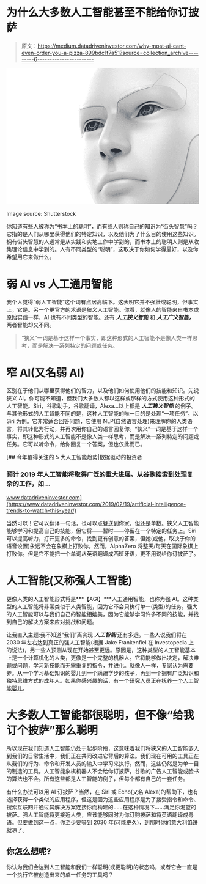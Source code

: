 # 为什么大多数人工智能甚至不能给你订披萨

> 原文：<https://medium.datadriveninvestor.com/why-most-ai-cant-even-order-you-a-pizza-899bdc1f7a51?source=collection_archive---------6----------------------->

![](img/70dc45bd8244813aa5bba84ee8ead1d4.png)

Image source: Shutterstock

你知道有些人被称为“书本上的聪明”，而有些人则称自己的知识为“街头智慧”吗？它指的是人们从哪里获得他们的特定知识，以及他们为了什么目的使用这些知识。拥有街头智慧的人通常是从实践和实地工作中学到的，而书本上的聪明人则是从收集理论信息中学到的。人有不同类型的“聪明”，这取决于你如何学得最好，以及你希望用它来做什么。

# 弱 AI vs 人工通用智能

我个人觉得“弱人工智能”这个词有点居高临下。这表明它并不强壮或聪明，但事实上，它是。另一个更官方的术语是狭义人工智能。你看，就像人的智能来自书本或原始实践一样，AI 也有不同类型的智能。还有 ***人工狭义智能*** 和 ***人工广义智能，*** 两者智能却又不同。

> “狭义”一词是基于这样一个事实，即这种形式的人工智能不是像人类一样思考，而是解决一系列特定的问题或任务。

# **窄 AI(又名弱 AI)**

区别在于他们从哪里获得他们的智力，以及他们如何使用他们的技能和知识。先说狭义 AI。你可能不知道，但我们大多数人都以这样或那样的方式使用这种形式的人工智能。Siri，谷歌助手，谷歌翻译，Alexa…以上都是 ***人工狭义智能*** 的例子。与其他形式的人工智能不同的是，这种人工智能的唯一目的是处理“一项任务”。以 Siri 为例。它非常适合回答问题，它使用 NLP(自然语言处理)来理解你的人类语言，将其转化为行动，并再次用你自己的语言回复你。“狭义”一词是基于这样一个事实，即这种形式的人工智能不是像人类一样思考，而是解决一系列特定的问题或任务。它可以听命令，给你回复一个答案，但也仅此而已。

[](https://www.datadriveninvestor.com/2019/02/19/artificial-intelligence-trends-to-watch-this-year/) [## 今年值得关注的 5 大人工智能趋势|数据驱动的投资者

### 预计 2019 年人工智能将取得广泛的重大进展。从谷歌搜索到处理复杂的工作，如…

www.datadriveninvestor.com](https://www.datadriveninvestor.com/2019/02/19/artificial-intelligence-trends-to-watch-this-year/) 

当然可以！它可以翻译一句话，也可以点餐送到你家，但还是单数。狭义人工智能能够学习和提高自己的技能，但它将——暂时——停留在一个特定的任务上。Siri 可以提高听力，打开更多的命令，找到更有创意的答案，但她(或他，取决于你的语音设置)永远不会在象棋上打败你。然而，AlphaZero 将整天/每天在国际象棋上打败你。但是它不能把一个单词从英语翻译成西班牙语，更不用说给你订披萨了。

# 人工智能(又称强人工智能)

更像人类的人工智能形式将是***【AGI】***人工通用智能，也称为强 AI。这种类型的人工智能将非常类似于人类智能，因为它不会只执行单一(类型)的任务。强大的人工智能可以与我们自己的智能相媲美，因为它能够学习许多不同的技能，并找到自己的解决方案来应对挑战和问题。

让我直入主题:我不知道“我们”离实现 ***人工智能*** 还有多远。一些人说我们将在 2030 年左右达到真正的强人工智能(根据 Jake Frankenfiel 在 Investopedia 上的说法)，另一些人预测从现在开始甚至更远。原因是，这种类型的人工智能基本上是一个计算机化的人类，更像是一个完整的机器人。它将能够做出决定，解决难题或问题，学习新技能而无需重复的指令，并进化。就像人一样，专家认为需要养。从一个学习基础知识的婴儿到一个蹒跚学步的孩子，再到一个拥有广泛知识和独特思维方式的成年人。如果你感兴趣的话，有一个[研究人员正在抚养一个人工智能婴儿](https://www.youtube.com/watch?v=yzFW4-dvFDA)。

# 大多数人工智能都很聪明，但不像“给我订个披萨”那么聪明

所以现在我们知道人工智能仍处于起步阶段，这意味着我们将狭义的人工智能嵌入到我们的日常生活中，我们正在共同改进它背后的算法。我们现在可用的工具正在从我们的行为、命令和开发人员的输入中学习来执行。然而，这些仍然是为单一目的制造的工具。人工智能象棋机器人不会给你订披萨，谷歌的广告人工智能或脸书的算法也不会。所有这些都是人工智能的例子，但每个都有自己的一套任务。

有什么办法可以用 AI 订披萨？当然，在 Siri 或 Echo(又名 Alexa)的帮助下，也有选择获得一个类似的应用程序，但这是因为这些应用程序是为了接受指令和命令、搜索互联网并通过其解决方案连接你而构建的……在这种情况下……满足你渴望的披萨。强人工智能将更接近人类，应该能够同时为你订购披萨和将英语翻译成粤语。但要做到这一点，你至少要等到 2030 年(可能更久)，到那时你的意大利馅饼就凉了。

## 你怎么想呢?

你认为我们会达到人工智能和我们一样聪明(或更聪明)的状态吗，或者它会一直是一个执行它被创造出来的单一任务的工具吗？